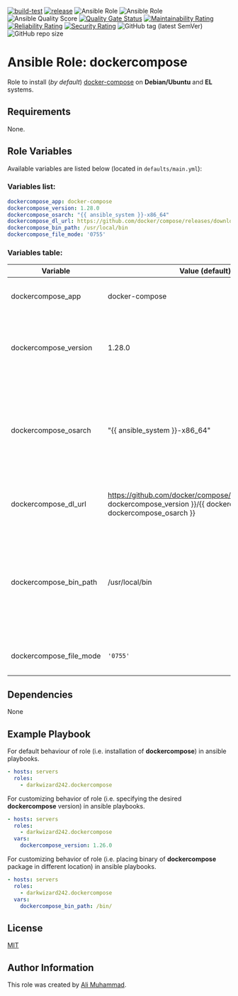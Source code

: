 [![build-test](https://github.com/darkwizard242/ansible-role-dockercompose/workflows/build-and-test/badge.svg?branch=master)](https://github.com/darkwizard242/ansible-role-dockercompose/actions?query=workflow%3Abuild-and-test) [![release](https://github.com/darkwizard242/ansible-role-dockercompose/workflows/release/badge.svg)](https://github.com/darkwizard242/ansible-role-dockercompose/actions?query=workflow%3Arelease) ![Ansible Role](https://img.shields.io/ansible/role/47543?color=dark%20green%20) ![Ansible Role](https://img.shields.io/ansible/role/d/47543?label=role%20downloads) ![Ansible Quality Score](https://img.shields.io/ansible/quality/47543?label=ansible%20quality%20score) [![Quality Gate Status](https://sonarcloud.io/api/project_badges/measure?project=ansible-role-dockercompose&metric=alert_status)](https://sonarcloud.io/dashboard?id=ansible-role-dockercompose) [![Maintainability Rating](https://sonarcloud.io/api/project_badges/measure?project=ansible-role-dockercompose&metric=sqale_rating)](https://sonarcloud.io/dashboard?id=ansible-role-dockercompose) [![Reliability Rating](https://sonarcloud.io/api/project_badges/measure?project=ansible-role-dockercompose&metric=reliability_rating)](https://sonarcloud.io/dashboard?id=ansible-role-dockercompose) [![Security Rating](https://sonarcloud.io/api/project_badges/measure?project=ansible-role-dockercompose&metric=security_rating)](https://sonarcloud.io/dashboard?id=ansible-role-dockercompose) ![GitHub tag (latest SemVer)](https://img.shields.io/github/tag/darkwizard242/ansible-role-dockercompose?label=release) ![GitHub repo size](https://img.shields.io/github/repo-size/darkwizard242/ansible-role-dockercompose?color=orange&style=flat-square)

# Ansible Role: dockercompose

Role to install (_by default_) [docker-compose](https://github.com/docker/compose/) on **Debian/Ubuntu** and **EL** systems.

## Requirements

None.

## Role Variables

Available variables are listed below (located in `defaults/main.yml`):

### Variables list:

```yaml
dockercompose_app: docker-compose
dockercompose_version: 1.28.0
dockercompose_osarch: "{{ ansible_system }}-x86_64"
dockercompose_dl_url: https://github.com/docker/compose/releases/download/{{ dockercompose_version }}/{{ dockercompose_app }}-{{ dockercompose_osarch }}
dockercompose_bin_path: /usr/local/bin
dockercompose_file_mode: '0755'
```

### Variables table:

Variable                | Value (default)                                                                                                                      | Description
----------------------- | ------------------------------------------------------------------------------------------------------------------------------------ | ----------------------------------------------------------------------------------------------------------------------------------------------------------------
dockercompose_app       | docker-compose                                                                                                                       | Defines the app to install i.e. **docker-compose**
dockercompose_version   | 1.28.0                                                                                                                               | Defined to dynamically fetch the desired version to install. Defaults to: **1.28.0**
dockercompose_osarch    | "{{ ansible_system }}-x86_64"                                                                                                        | Defines os architecture. Used for obtaining the correct type of binaries based on OS System Architecture. Defaults to: **"{{ ansible_system }}-x86_64"**
dockercompose_dl_url    | <https://github.com/docker/compose/releases/download/{{> dockercompose_version }}/{{ dockercompose_app }}-{{ dockercompose_osarch }} | Defines URL to download the docker-compose binary from.
dockercompose_bin_path  | /usr/local/bin                                                                                                                       | Defined to dynamically set the appropriate path to store docker-compose binary into. Defaults to (as generally available on any user's PATH): **/usr/local/bin**
dockercompose_file_mode | `'0755'`                                                                                                                             | Mode for the binary file of docker-compose.

## Dependencies

None

## Example Playbook

For default behaviour of role (i.e. installation of **dockercompose**) in ansible playbooks.

```yaml
- hosts: servers
  roles:
    - darkwizard242.dockercompose
```

For customizing behavior of role (i.e. specifying the desired **dockercompose** version) in ansible playbooks.

```yaml
- hosts: servers
  roles:
    - darkwizard242.dockercompose
  vars:
    dockercompose_version: 1.26.0
```

For customizing behavior of role (i.e. placing binary of **dockercompose** package in different location) in ansible playbooks.

```yaml
- hosts: servers
  roles:
    - darkwizard242.dockercompose
  vars:
    dockercompose_bin_path: /bin/
```

## License

[MIT](https://github.com/darkwizard242/ansible-role-dockercompose/blob/master/LICENSE)

## Author Information

This role was created by [Ali Muhammad](https://www.linkedin.com/in/ali-muhammad-759791130/).
